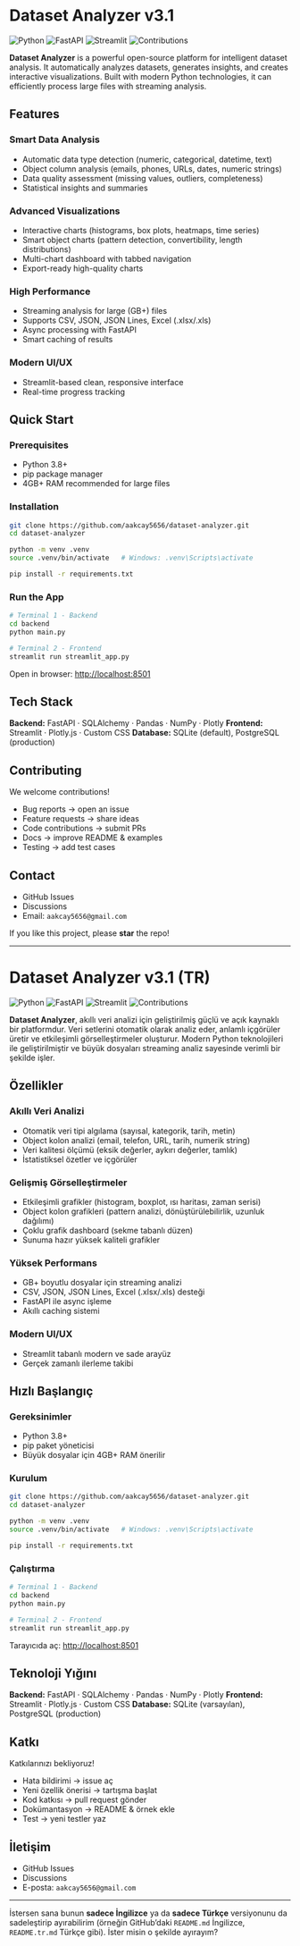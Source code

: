 # Dataset Analyzer v3.1

![Python](https://img.shields.io/badge/Python-3.8+-blue.svg)
![FastAPI](https://img.shields.io/badge/FastAPI-0.110+-green.svg)
![Streamlit](https://img.shields.io/badge/Streamlit-1.30+-red.svg)
![Contributions](https://img.shields.io/badge/contributions-welcome-brightgreen.svg)

**Dataset Analyzer** is a powerful open-source platform for intelligent dataset analysis.
It automatically analyzes datasets, generates insights, and creates interactive visualizations.
Built with modern Python technologies, it can efficiently process large files with streaming analysis.

## Features

### Smart Data Analysis

* Automatic data type detection (numeric, categorical, datetime, text)
* Object column analysis (emails, phones, URLs, dates, numeric strings)
* Data quality assessment (missing values, outliers, completeness)
* Statistical insights and summaries

### Advanced Visualizations

* Interactive charts (histograms, box plots, heatmaps, time series)
* Smart object charts (pattern detection, convertibility, length distributions)
* Multi-chart dashboard with tabbed navigation
* Export-ready high-quality charts

### High Performance

* Streaming analysis for large (GB+) files
* Supports CSV, JSON, JSON Lines, Excel (.xlsx/.xls)
* Async processing with FastAPI
* Smart caching of results

### Modern UI/UX

* Streamlit-based clean, responsive interface
* Real-time progress tracking

## Quick Start

### Prerequisites

* Python 3.8+
* pip package manager
* 4GB+ RAM recommended for large files

### Installation

```bash
git clone https://github.com/aakcay5656/dataset-analyzer.git
cd dataset-analyzer

python -m venv .venv
source .venv/bin/activate   # Windows: .venv\Scripts\activate

pip install -r requirements.txt
```

### Run the App

```bash
# Terminal 1 - Backend
cd backend
python main.py

# Terminal 2 - Frontend
streamlit run streamlit_app.py
```

Open in browser: [http://localhost:8501](http://localhost:8501)

## Tech Stack

**Backend:** FastAPI · SQLAlchemy · Pandas · NumPy · Plotly
**Frontend:** Streamlit · Plotly.js · Custom CSS
**Database:** SQLite (default), PostgreSQL (production)

## Contributing

We welcome contributions!

* Bug reports → open an issue
* Feature requests → share ideas
* Code contributions → submit PRs
* Docs → improve README & examples
* Testing → add test cases

## Contact

* GitHub Issues
* Discussions
* Email: `aakcay5656@gmail.com`

If you like this project, please **star** the repo!

---

# Dataset Analyzer v3.1 (TR)

![Python](https://img.shields.io/badge/Python-3.8+-blue.svg)
![FastAPI](https://img.shields.io/badge/FastAPI-0.110+-green.svg)
![Streamlit](https://img.shields.io/badge/Streamlit-1.30+-red.svg)
![Contributions](https://img.shields.io/badge/katkılar-hoşgeldiniz-brightgreen.svg)


**Dataset Analyzer**, akıllı veri analizi için geliştirilmiş güçlü ve açık kaynaklı bir platformdur.
Veri setlerini otomatik olarak analiz eder, anlamlı içgörüler üretir ve etkileşimli görselleştirmeler oluşturur.
Modern Python teknolojileri ile geliştirilmiştir ve büyük dosyaları streaming analiz sayesinde verimli bir şekilde işler.

## Özellikler

### Akıllı Veri Analizi

* Otomatik veri tipi algılama (sayısal, kategorik, tarih, metin)
* Object kolon analizi (email, telefon, URL, tarih, numerik string)
* Veri kalitesi ölçümü (eksik değerler, aykırı değerler, tamlık)
* İstatistiksel özetler ve içgörüler

### Gelişmiş Görselleştirmeler

* Etkileşimli grafikler (histogram, boxplot, ısı haritası, zaman serisi)
* Object kolon grafikleri (pattern analizi, dönüştürülebilirlik, uzunluk dağılımı)
* Çoklu grafik dashboard (sekme tabanlı düzen)
* Sunuma hazır yüksek kaliteli grafikler

### Yüksek Performans

* GB+ boyutlu dosyalar için streaming analizi
* CSV, JSON, JSON Lines, Excel (.xlsx/.xls) desteği
* FastAPI ile async işleme
* Akıllı caching sistemi

### Modern UI/UX

* Streamlit tabanlı modern ve sade arayüz
* Gerçek zamanlı ilerleme takibi

## Hızlı Başlangıç

### Gereksinimler

* Python 3.8+
* pip paket yöneticisi
* Büyük dosyalar için 4GB+ RAM önerilir

### Kurulum

```bash
git clone https://github.com/aakcay5656/dataset-analyzer.git
cd dataset-analyzer

python -m venv .venv
source .venv/bin/activate   # Windows: .venv\Scripts\activate

pip install -r requirements.txt
```

### Çalıştırma

```bash
# Terminal 1 - Backend
cd backend
python main.py

# Terminal 2 - Frontend
streamlit run streamlit_app.py
```

Tarayıcıda aç: [http://localhost:8501](http://localhost:8501)

## Teknoloji Yığını

**Backend:** FastAPI · SQLAlchemy · Pandas · NumPy · Plotly
**Frontend:** Streamlit · Plotly.js · Custom CSS
**Database:** SQLite (varsayılan), PostgreSQL (production)

## Katkı

Katkılarınızı bekliyoruz!

* Hata bildirimi → issue aç
* Yeni özellik önerisi → tartışma başlat
* Kod katkısı → pull request gönder
* Dokümantasyon → README & örnek ekle
* Test → yeni testler yaz

## İletişim

* GitHub Issues
* Discussions
* E-posta: `aakcay5656@gmail.com`


---

İstersen sana bunun **sadece İngilizce** ya da **sadece Türkçe** versiyonunu da sadeleştirip ayırabilirim (örneğin GitHub’daki `README.md` İngilizce, `README.tr.md` Türkçe gibi).
İster misin o şekilde ayırayım?
